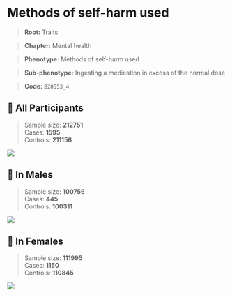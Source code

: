 # Methods of self-harm used
> **Root:** Traits  

> **Chapter:** Mental health  

> **Phenotype:** Methods of self-harm used  

> **Sub-phenotype:** Ingesting a medication in excess of the normal dose  

> **Code:** `B20553_4`

## 🧪 All Participants  
> Sample size: **212751**  
> Cases: **1595**  
> Controls: **211156**
<img src="/Traits/Figures/ALL/B20553_4.png"/>
<CsvTable src="/public/Traits/Data/ALL/LG_B20553_4.csv" label="🔍 View full results" />

## 👨 In Males  
> Sample size: **100756**  
> Cases: **445**  
> Controls: **100311**
<img src="/Traits/Figures/Male/B20553_4.png"/>
<CsvTable src="/public/Traits/Data/Male/LG_B20553_4.csv" label="🔍 View full results" />

## 👩 In Females  
> Sample size: **111995**  
> Cases: **1150**  
> Controls: **110845**
<img src="/Traits/Figures/Female/B20553_4.png"/>
<CsvTable src="/public/Traits/Data/Female/LG_B20553_4.csv" label="🔍 View full results" />
